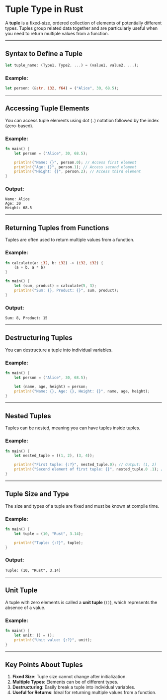 
# Tuple Type in Rust

A **tuple** is a fixed-size, ordered collection of elements of potentially different types. Tuples group related data together and are particularly useful when you need to return multiple values from a function.

---

## Syntax to Define a Tuple

```rust
let tuple_name: (Type1, Type2, ...) = (value1, value2, ...);
```

### Example:
```rust
let person: (&str, i32, f64) = ("Alice", 30, 68.5);
```

---

## Accessing Tuple Elements

You can access tuple elements using dot (`.`) notation followed by the index (zero-based).

### Example:
```rust
fn main() {
    let person = ("Alice", 30, 68.5);

    println!("Name: {}", person.0); // Access first element
    println!("Age: {}", person.1); // Access second element
    println!("Height: {}", person.2); // Access third element
}
```

### Output:
```
Name: Alice
Age: 30
Height: 68.5
```

---

## Returning Tuples from Functions

Tuples are often used to return multiple values from a function.

### Example:
```rust
fn calculate(a: i32, b: i32) -> (i32, i32) {
    (a + b, a * b)
}

fn main() {
    let (sum, product) = calculate(5, 3);
    println!("Sum: {}, Product: {}", sum, product);
}
```

### Output:
```
Sum: 8, Product: 15
```

---

## Destructuring Tuples

You can destructure a tuple into individual variables.

### Example:
```rust
fn main() {
    let person = ("Alice", 30, 68.5);

    let (name, age, height) = person;
    println!("Name: {}, Age: {}, Height: {}", name, age, height);
}
```

---

## Nested Tuples

Tuples can be nested, meaning you can have tuples inside tuples.

### Example:
```rust
fn main() {
    let nested_tuple = ((1, 2), (3, 4));

    println!("First tuple: {:?}", nested_tuple.0); // Output: (1, 2)
    println!("Second element of first tuple: {}", nested_tuple.0 .1); // Output: 2
}
```

---

## Tuple Size and Type
The size and types of a tuple are fixed and must be known at compile time.

### Example:
```rust
fn main() {
    let tuple = (10, "Rust", 3.14);

    println!("Tuple: {:?}", tuple);
}
```

### Output:
```
Tuple: (10, "Rust", 3.14)
```

---

## Unit Tuple
A tuple with zero elements is called a **unit tuple** (`()`), which represents the absence of a value.

### Example:
```rust
fn main() {
    let unit: () = ();
    println!("Unit value: {:?}", unit);
}
```

---

## Key Points About Tuples
1. **Fixed Size**: Tuple size cannot change after initialization.
2. **Multiple Types**: Elements can be of different types.
3. **Destructuring**: Easily break a tuple into individual variables.
4. **Useful for Returns**: Ideal for returning multiple values from a function.

 
